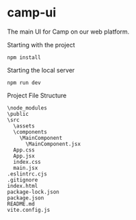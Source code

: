 # camp-ui
The main UI for Camp on our web platform. 


Starting with the project

`npm install`

Starting the local server 

`npm run dev`


Project File Structure 

```
\node_modules
\public
\src
  \assets
  \components
    \MainComponent
      \MainComponent.jsx
  App.css
  App.jsx
  index.css
  main.jsx
.eslintrc.cjs
.gitignore
index.html
package-lock.json
package.json
README.md
vite.config.js


```
